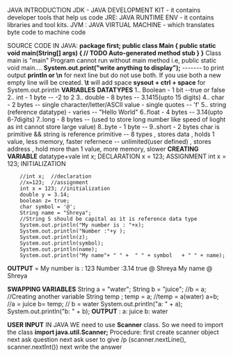 JAVA INTRODUCTION
JDK - JAVA DEVELOPMENT KIT - it contains developer tools that help us code
      JRE: JAVA RUNTIME ENV - it contains libraries and tool kits.
          JVM : JAVA VIRTUAL MACHINE -  which translates byte code to machine code 

SOURCE CODE IN JAVA:
**package first;
public class Main {
	public static void main(String[] args) {
		// TODO Auto-generated method stub
	}
}**
Class main is "main"
Program cannot run without main method i.e, public static void main....
**System.out.print("write anything to display");** ------- to print output
**println or \n** for next line but do not use both. If you use both a new empty line will be created.
**\t**   will add space 
**sysout + ctrl + space** for System.out.println
**VARIABLES**
**DATATYPES**
1.. Boolean - 1 bit --true or false
2.. int   - 1 byte --  -2 to 2
3.. double   - 8 bytes -- 3.1415(upto 15 digits)
4.. char - 2 bytes -- single character/letter/ASCII value - single quotes -- 'f'
5.. string (reference datatype) - varies -- "Hello World"
6..float - 4 bytes -- 3.14(upto 6-7digits)
7..long - 8 bytes -- (used to store long number like speed of lioght as int cannot store large value)
8..byte - 1 byte --
9..short - 2 bytes
char is primitive && string is reference
primitive -- 8 types , stores data , holds 1 value, less memory, faster
refernece -- unlimited(user defined) , stores address , hold more than 1 value, more memory, slower
**CREATING VARIABLE**
datatype+vale
int x;           DECLARATION
x = 123;         ASSIGNMENT
int x = 123;     INITIALIZATION

		//int x;  //declaration
		//x=123;  //assignment
		int x = 123; //initialization
		double y = 3.14;
		boolean z= true;
		char symbol = '@';
		String name = "Shreya";
		//String S should be capital as it is reference data type
		System.out.println("My number is : "+x);
		System.out.println("Number :"+y );
		System.out.println(z);
		System.out.println(symbol);
		System.out.println(name);
		System.out.println("My name"+ " " +  " " + symbol   + " " + name);

 **OUTPUT** = My number is : 123
		   Number :3.14
		   true
	           @
                   Shreya
                   My name  @ Shreya

**SWAPPING VARIABLES**
		String a = "water";
		String b = "juice"; 
		//b = a;
		//Creating another variable
		String temp ;
		temp = a;   //temp = a(water)
		a=b;        //a = juice 
		b= temp;    // b = water
		System.out.println("a: " + a);
		System.out.println("b: " + b);
   **OUTPUT** : a: juice
                b: water

**USER INPUT** IN JAVA
WE need to use **Scanner** class. So we need to import the class **import java.util.Scanner;**
 Procedure: first create scanner object
            next ask question
	    next ask user to give /p (scanner.nextLine(), scanner.nextInt())
            next write the answer
	    

